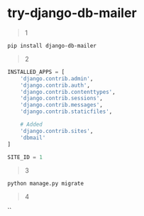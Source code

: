 # try-django-db-mailer

> 1

`pip install django-db-mailer`

> 2

```python
INSTALLED_APPS = [
    'django.contrib.admin',
    'django.contrib.auth',
    'django.contrib.contenttypes',
    'django.contrib.sessions',
    'django.contrib.messages',
    'django.contrib.staticfiles',

    # Added
    'django.contrib.sites',
    'dbmail'
]

SITE_ID = 1
```

> 3

`python manage.py migrate`

> 4

``